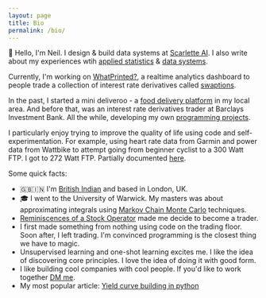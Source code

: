 ```yaml
---
layout: page
title: Bio
permalink: /bio/
---
```

:metal: Hello, I'm Neil. I design & build data systems at [Scarlette AI](https://www.scarletteai.com). I also write
 about my experiences wtih [applied statistics](https://medium.com/@neil.chandarana18) & [data systems](https://www.neilchandarana.com/).

Currently, I'm working on [WhatPrinted?](https://www.whatprinted.com), a realtime analytics dashboard to people 
trade a collection of interest rate derivatives called [swaptions](https://en.wikipedia.org/wiki/Swaption). 

In the past, I started a mini deliveroo - a [food delivery platform](https://www.instagram.com/feed.bucks/) in my local area. 
And before that, was an interest rate derivatives trader at Barclays Investment Bank. All the while, developing my own [programming projects](https://github.com/93tilinfinity). 

I particularly enjoy trying to improve the quality of life using code and self-experimentation. 
For example, using heart rate data from Garmin and power data from Wattbike to attempt going from beginner cyclist to a 300 Watt FTP. 
I got to 272 Watt FTP. Partially documented [here](https://towardsdatascience.com/machine-learning-cycling-300w-ftp-part-1-2abb04b30036).

Some quick facts:
* :uk::india: I'm [British Indian](https://en.wikipedia.org/wiki/British_Indians) and based in London, UK.
* :mortar_board: I went to the University of Warwick. My masters was about approximating integrals using [Markov Chain Monte Carlo](https://www.youtube.com/watch?v=12eZWG0Z5gY) techniques.
* [Reminiscences of a Stock Operator](https://www.trendfollowing.com/whitepaper/Edwin_LeFevre_Reminiscences_of_a_Stock_Operator.pdf) made me decide to become a trader.
* I first made something from nothing using code on the trading floor. Soon after, I left trading. I'm convinced programming
is the closest thing we have to magic.
* Unsupervised learning and one-shot learning excites me. I like the idea of discovering core principles. I love the idea of doing it with good form.
* I like building cool companies with cool people. If you'd like to work together [DM me](https://www.twitter.com/HikeTyson).
* My most popular article: [Yield curve building in python](https://towardsdatascience.com/yield-curve-building-in-python-8d7974a6e7e3)